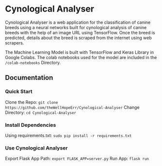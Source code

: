 # Cynological Analyser

Cynological Analyser is a web application for the classification of canine breeds using a neural networks built for cynological analysis of canine breeds with the help of an image URL using TensorFlow. Once the breed is predicted, details about the breed is scraped from the internet using web scrapers.

The Machine Learning Model is built with TensorFlow and Keras Library in Google Colabs. The colab notebooks used for the model are included in the ```/colab-notebooks``` Directory.

## Documentation

### Quick Start
Clone the Repo: ```git clone https://github.com/theWellHopeErr/Cynological-Analyser```
Change Directory: ```cd Cynological-Analyser```

### Install Dependencies
Using requirements.txt: ```sudo pip install -r requirements.txt```

### Use Cynological Analyser
Export Flask App Path: ```export FLASK_APP=server.py```
Run App: ```flask run```
